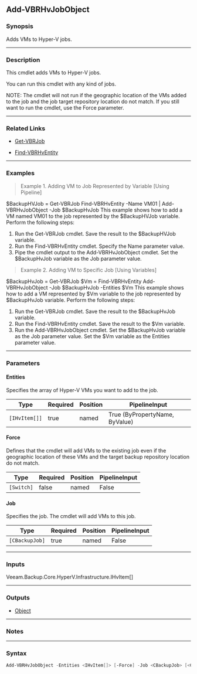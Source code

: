 Add-VBRHvJobObject
------------------

### Synopsis
Adds VMs to Hyper-V jobs.

---

### Description

This cmdlet adds VMs to Hyper-V jobs.

You can run this cmdlet with any kind of jobs.

NOTE: The cmdlet will not run if the geographic location of the VMs added to the job and the job target repository location do not match.  If you still want to run the cmdlet, use the Force parameter.

---

### Related Links
* [Get-VBRJob](Get-VBRJob)

* [Find-VBRHvEntity](Find-VBRHvEntity)

---

### Examples
> Example 1. Adding VM to Job Represented by Variable [Using Pipeline]

$BackupHVJob = Get-VBRJob
Find-VBRHvEntity -Name VM01 | Add-VBRHvJobObject -Job $BackupHvJob
This example shows how to add a VM named VM01 to the job represented by the $BackupHVJob variable.
Perform the following steps:
1. Run the Get-VBRJob cmdlet. Save the result to the $BackupHVJob variable.
2. Run the Find-VBRHvEntity cmdlet. Specify the Name parameter value.
3. Pipe the cmdlet output to the Add-VBRHvJobObject cmdlet. Set the $BackupHvJob variable as the Job parameter value.
> Example 2. Adding VM to Specific Job [Using Variables]

$BackupHvJob = Get-VBRJob
$Vm = Find-VBRHvEntity
Add-VBRHvJobObject -Job $BackupHvJob -Entities $Vm
This example shows how to add a VM represented by $Vm variable to the job represented by $BackupHvJob variable.
Perform the following steps:
1. Run the Get-VBRJob cmdlet. Save the result to the $BackupHvJob variable.
2. Run the Find-VBRHvEntity cmdlet. Save the result to the $Vm variable.
3. Run the Add-VBRHvJobObject cmdlet. Set the $BackupHvJob variable as the Job parameter value. Set the $Vm variable as the Entities parameter value.

---

### Parameters
#### **Entities**
Specifies the array of Hyper-V VMs you want to add to the job.

|Type         |Required|Position|PipelineInput                 |
|-------------|--------|--------|------------------------------|
|`[IHvItem[]]`|true    |named   |True (ByPropertyName, ByValue)|

#### **Force**
Defines that the cmdlet will add VMs to the existing job even if the geographic location of these VMs and the target backup repository location do not match.

|Type      |Required|Position|PipelineInput|
|----------|--------|--------|-------------|
|`[Switch]`|false   |named   |False        |

#### **Job**
Specifies the job. The cmdlet will add VMs to this job.

|Type          |Required|Position|PipelineInput|
|--------------|--------|--------|-------------|
|`[CBackupJob]`|true    |named   |False        |

---

### Inputs
Veeam.Backup.Core.HyperV.Infrastructure.IHvItem[]

---

### Outputs
* [Object](https://learn.microsoft.com/en-us/dotnet/api/System.Object)

---

### Notes

---

### Syntax
```PowerShell
Add-VBRHvJobObject -Entities <IHvItem[]> [-Force] -Job <CBackupJob> [<CommonParameters>]
```
